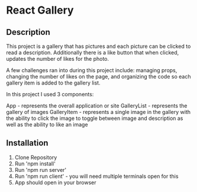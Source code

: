 # React Gallery

## Description

This project is a gallery that has pictures and each picture can be clicked to read a description. Additionally there is a like button that when clicked, updates the number of likes for the photo.

A few challenges ran into during this project include: managing props, changing the number of likes on the page, and organizing the code so each gallery item is added to the gallery list.

In this project I used 3 components:

App - represents the overall application or site
GalleryList - represents the gallery of images
GalleryItem - represents a single image in the gallery with the ability to click the image to toggle between image and description as well as the ability to like an image

## Installation

1. Clone Repository
2. Run 'npm install'
3. Run 'npm run server'
4. Run 'npm run client' - you will need multiple terminals open for this
5. App should open in your browser
